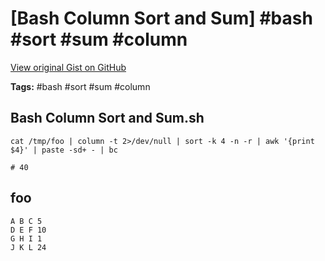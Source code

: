 # [Bash Column Sort and Sum] #bash #sort #sum #column

[View original Gist on GitHub](https://gist.github.com/Integralist/65205295a2026c0f12fdb51630ec085b)

**Tags:** #bash #sort #sum #column

## Bash Column Sort and Sum.sh

```shell
cat /tmp/foo | column -t 2>/dev/null | sort -k 4 -n -r | awk '{print $4}' | paste -sd+ - | bc

# 40
```

## foo

```text
A B C 5
D E F 10
G H I 1
J K L 24
```

